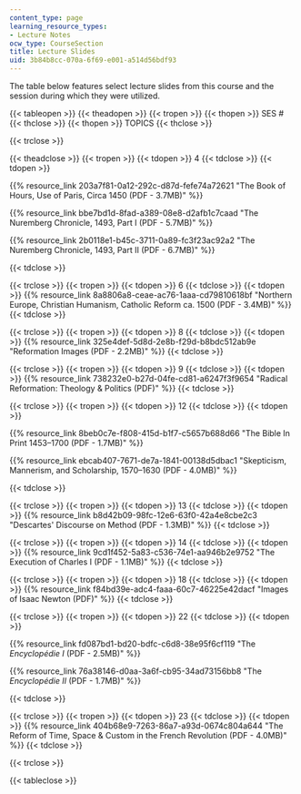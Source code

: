 ```yaml
---
content_type: page
learning_resource_types:
- Lecture Notes
ocw_type: CourseSection
title: Lecture Slides
uid: 3b84b8cc-070a-6f69-e001-a514d56bdf93
---
```


The table below features select lecture slides from this course and the session during which they were utilized.

{{< tableopen >}}
{{< theadopen >}}
{{< tropen >}}
{{< thopen >}}
SES #
{{< thclose >}}
{{< thopen >}}
TOPICS
{{< thclose >}}

{{< trclose >}}

{{< theadclose >}}
{{< tropen >}}
{{< tdopen >}}
4
{{< tdclose >}}
{{< tdopen >}}


{{% resource_link 203a7f81-0a12-292c-d87d-fefe74a72621 "The Book of Hours, Use of Paris, Circa 1450 (PDF - 3.7MB)" %}}

{{% resource_link bbe7bd1d-8fad-a389-08e8-d2afb1c7caad "The Nuremberg Chronicle, 1493, Part I (PDF - 5.7MB)" %}}

{{% resource_link 2b0118e1-b45c-3711-0a89-fc3f23ac92a2 "The Nuremberg Chronicle, 1493, Part II (PDF - 6.7MB)" %}}


{{< tdclose >}}

{{< trclose >}}
{{< tropen >}}
{{< tdopen >}}
6
{{< tdclose >}}
{{< tdopen >}}
{{% resource_link 8a8806a8-ceae-ac76-1aaa-cd79810618bf "Northern Europe, Christian Humanism, Catholic Reform ca. 1500 (PDF - 3.4MB)" %}}
{{< tdclose >}}

{{< trclose >}}
{{< tropen >}}
{{< tdopen >}}
8
{{< tdclose >}}
{{< tdopen >}}
{{% resource_link 325e4def-5d8d-2e8b-f29d-b8bdc512ab9e "Reformation Images (PDF - 2.2MB)" %}}
{{< tdclose >}}

{{< trclose >}}
{{< tropen >}}
{{< tdopen >}}
9
{{< tdclose >}}
{{< tdopen >}}
{{% resource_link 738232e0-b27d-04fe-cd81-a6247f3f9654 "Radical Reformation: Theology & Politics (PDF)" %}}
{{< tdclose >}}

{{< trclose >}}
{{< tropen >}}
{{< tdopen >}}
12
{{< tdclose >}}
{{< tdopen >}}


{{% resource_link 8beb0c7e-f808-415d-b1f7-c5657b688d66 "The Bible In Print 1453–1700 (PDF - 1.7MB)" %}}

{{% resource_link ebcab407-7671-de7a-1841-00138d5dbac1 "Skepticism, Mannerism, and Scholarship, 1570–1630 (PDF - 4.0MB)" %}}


{{< tdclose >}}

{{< trclose >}}
{{< tropen >}}
{{< tdopen >}}
13
{{< tdclose >}}
{{< tdopen >}}
{{% resource_link b8d42b09-98fc-12e6-63f0-42a4e8cbe2c3 "Descartes' Discourse on Method (PDF - 1.3MB)" %}}
{{< tdclose >}}

{{< trclose >}}
{{< tropen >}}
{{< tdopen >}}
14
{{< tdclose >}}
{{< tdopen >}}
{{% resource_link 9cd1f452-5a83-c536-74e1-aa946b2e9752 "The Execution of Charles I (PDF - 1.1MB)" %}}
{{< tdclose >}}

{{< trclose >}}
{{< tropen >}}
{{< tdopen >}}
18
{{< tdclose >}}
{{< tdopen >}}
{{% resource_link f84bd39e-adc4-faaa-60c7-46225e42dacf "Images of Isaac Newton (PDF)" %}}
{{< tdclose >}}

{{< trclose >}}
{{< tropen >}}
{{< tdopen >}}
22
{{< tdclose >}}
{{< tdopen >}}


{{% resource_link fd087bd1-bd20-bdfc-c6d8-38e95f6cf119 "The _Encyclopédie I_ (PDF - 2.5MB)" %}}

{{% resource_link 76a38146-d0aa-3a6f-cb95-34ad73156bb8 "The _Encyclopédie II_ (PDF - 1.7MB)" %}}


{{< tdclose >}}

{{< trclose >}}
{{< tropen >}}
{{< tdopen >}}
23
{{< tdclose >}}
{{< tdopen >}}
{{% resource_link 404b68e9-7263-86a7-a93d-0674c804a644 "The Reform of Time, Space & Custom in the French Revolution (PDF - 4.0MB)" %}}
{{< tdclose >}}

{{< trclose >}}

{{< tableclose >}}
